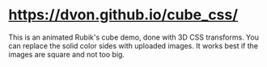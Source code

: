 # <https://dvon.github.io/cube_css/>

This is an animated Rubik's cube demo, done with 3D CSS
transforms.  You can replace the solid color sides with
uploaded images.  It works best if the images are square
and not too big.
